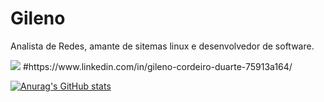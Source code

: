 # Gileno
Analista de Redes, amante de sitemas linux e desenvolvedor de software.

<img src="https://img.shields.io/badge/LinkedIn-0077B5?style=for-the-badge&logo=linkedin&logoColor=white"/>
#https://www.linkedin.com/in/gileno-cordeiro-duarte-75913a164/




[![Anurag's GitHub stats](https://github-readme-stats.vercel.app/api?username=Gileno29&show_icons=true&theme=dark)](https://github.com/anuraghazra/github-readme-stats)
